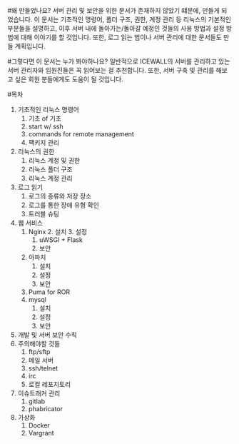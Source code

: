 #왜 만들었나요?
서버 관리 및 보안을 위한 문서가 존재하지 않았기 떄문에, 만들게 되었습니다.
이 문서는 기초적인 명령어, 폴더 구조, 권한, 계정 관리 등 리눅스의 기본적인 부분들을 설명하고, 이후 서버 내에 돌아가는/돌아갈 예정인 것들의 사용 방법과 설정 방법에 대해 이야기를 할 것입니다. 또한, 로그 읽는 법이나 서버 관리에 대한 문서들도 만들 계획입니다.

#그렇다면 이 문서는 누가 봐야하나요?
일반적으로 ICEWALL의 서버를 관리하고 있는 서버 관리자와 임원진들은 꼭 읽어보는 걸 추천합니다. 또한, 서버 구축 및 관리를 해보고 싶은 회원 분들에게도 도움이 될 것입니다.

#목차
1. 기초적인 리눅스 명령어
	1. 기초 of 기초
	1. start w/ ssh
	2. commands for remote management
	3. 팩키지 관리
2. 리눅스의 권한
	1. 리눅스 계정 및 권한
	2. 리눅스 폴더 구조
	3. 리눅스 계정 관리
3. 로그 읽기
	1. 로그의 종류와 저장 장소
	2. 로그를 통한 장애 유형 확인
	3. 트러블 슈팅
4. 웹 서비스
	1. Nginx
		2. 설치
		3. 설정
		1. uWSGI + Flask
		4. 보안
	2. 아파치
		1. 설치
		2. 설정
		3. 보안
	3. Puma for ROR
	4. mysql
		1. 설치
		2. 설정
		3. 보안
7. 개발 및 서버 보안 수칙
6. 주의해야할 것들
	1. ftp/sftp
	2. 메일 서버
	3. ssh/telnet
	4. irc
	5. 로컬 레포지토리
4. 이슈트래커 관리
	1. gitlab
	2. phabricator
5. 가상화
	1. Docker
	2. Vargrant
